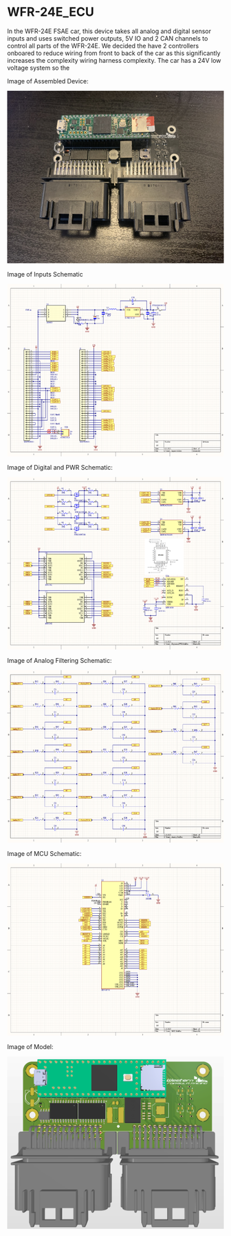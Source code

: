 # WFR-24E_ECU

In the WFR-24E FSAE car, this device takes all analog and digital sensor inputs and uses switched power outputs, 5V IO and 2 CAN channels to control all parts of the WFR-24E.
We decided the have 2 controllers onboared to reduce wiring from front to back of the car as this significantly increases the complexity wiring harness complexity.
The car has a 24V low voltage system so the 

Image of Assembled Device:

<img src="WFR-24E_ECU_Device.jpg" alt="Schematic" height="400"/>

Image of Inputs Schematic

<img src="WFR-24E_ECU_Schematic_Inputs.png" alt="Schematic" height="400"/>

Image of Digital and PWR Schematic:

<img src="WFR-24E_ECU_Schematic_DigitalandPWR.png" alt="Schematic" height="400"/>

Image of Analog Filtering Schematic:

<img src="WFR-24E_ECU_Schematic_Analog.png" alt="Schematic" height="400"/>

Image of MCU Schematic:

<img src="WFR-24E_ECU_Schematic_MCU.png" alt="Schematic" height="400"/>

Image of Model:

<img src="WFR-24E_ECU_Model.png" alt="Schematic" height="400"/>
